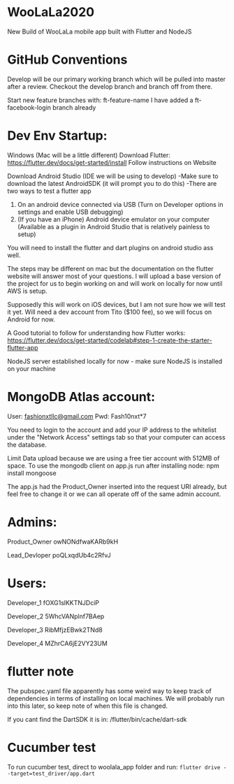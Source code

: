 # WooLaLa2020
New Build of WooLaLa mobile app built with Flutter and NodeJS

# GitHub Conventions
Develop will be our primary working branch which will be pulled into master after a review.
Checkout the develop branch and branch off from there.

Start new feature branches with: ft-feature-name
I have added a ft-facebook-login branch already

# Dev Env Startup:
Windows (Mac will be a little different)
Download Flutter:
https://flutter.dev/docs/get-started/install
Follow instructions on Website

Download Android Studio (IDE we will be using to develop)
-Make sure to download the latest AndroidSDK (it will prompt you to do this)
-There are two ways to test a flutter app
  1. On an android device connected via USB (Turn on Developer options in settings and enable USB debugging)
  2. (If you have an iPhone) Android device emulator on your computer (Available as a plugin in Android Studio that is relatively painless to setup)

You will need to install the flutter and dart plugins on android studio ass well.

The steps may be different on mac but the documentation on the flutter website will answer most of your questions. I will upload a base version of the project for us to begin working on and will work on locally for now until AWS is setup.

Supposedly this will work on iOS devices, but I am not sure how we will test it yet. Will need a dev account from Tito ($100 fee), so we will focus on Android for now.

A Good tutorial to follow for understanding how Flutter works:
https://flutter.dev/docs/get-started/codelab#step-1-create-the-starter-flutter-app

NodeJS server established locally for now - make sure NodeJS is installed on your machine

# MongoDB Atlas account:
  User: fashionxtllc@gmail.com
  Pwd: Fash10nxt*7

  You need to login to the account and add your IP address to the whitelist under the "Network Access" settings tab so that your computer can access the database.

  Limit Data upload because we are using a free tier account with 512MB of space.
  To use the mongodb client on app.js run after installing node:
      npm install mongoose

The app.js had the Product_Owner inserted into the request URI already, but feel free to change it or we can all operate off of the same admin account.
# Admins:
  Product_Owner
  owNONdfwaKARb9kH

  Lead_Devloper
  poQLxqdUb4c2RfvJ

# Users:
  Developer_1
  fOXG1slKKTNJDciP

  Developer_2
  5WhcVANplnf7BAep

  Developer_3
  RibMfjzEBwk2TNd8

  Developer_4
  MZhrCA6jE2VY23UM

# flutter note

The pubspec.yaml file apparently has some weird way to keep track of dependencies in terms of installing on local machines. We will probably run into this later, so keep note of when this file is changed.

If you cant find the DartSDK it is in: /flutter/bin/cache/dart-sdk

# Cucumber test

To run cucumber test, direct to woolala_app folder and run:
```flutter drive --target=test_driver/app.dart```
